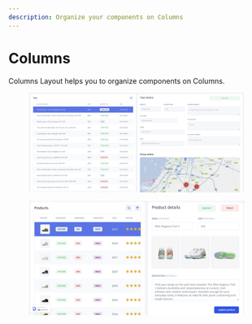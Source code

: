 ```yaml
---
description: Organize your components on Columns
---
```


# Columns

Columns Layout helps you to organize components on Columns.&#x20;

<figure><img src="../../../.gitbook/assets/image (38).png" alt=""><figcaption></figcaption></figure>

<figure><img src="../../../.gitbook/assets/image (2) (5).png" alt=""><figcaption></figcaption></figure>
